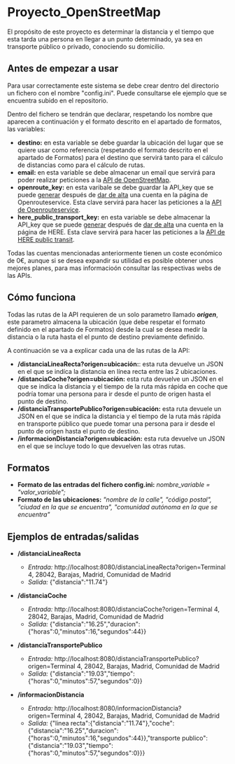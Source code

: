 # Proyecto_OpenStreetMap
El propósito de este proyecto es determinar la distancia y el tiempo que esta tarda una persona en llegar a un punto determinado, ya sea en transporte público o privado, conociendo su domicilio.

## Antes de empezar a usar
Para usar correctamente este sistema se debe crear dentro del directorio un fichero con el nombre "config.ini". Puede consultarse ele ejemplo que se encuentra subido en el repositorio.

Dentro del fichero se tendrán que declarar, respetando los nombre que aparecen a continuación y el formato descrito en el apartado de formatos, las variables:
* **destino:** en esta variable se debe guardar la ubicación del lugar que se quiere usar como referencia (respetando el formato descrito en el apartado de Formatos) para el destino que servirá tanto para el cálculo de distancias como para el cálculo de rutas.
* **email:** en esta variable se debe almacenar un email que servirá para poder realizar peticiones a la [API de OpenStreetMap](https://nominatim.org/release-docs/develop/api/Overview/).
* **openroute_key:** en esta varibale se debe guardar la API_key que se puede [generar](https://openrouteservice.org/dev/#/home) después de [dar de alta](https://openrouteservice.org/dev/#/signup) una cuenta en la página de Openrouteservice. Esta clave servirá para hacer las peticiones a la [API de Openrouteservice](https://openrouteservice.org/dev/#/api-docs).
* **here_public_transport_key:** en esta variable se debe almacenar la API_key que se puede [generar](https://platform.here.com/admin/apps) después de [dar de alta](https://platform.here.com/sign-up?step=verify-identity) una cuenta en la página de HERE. Esta clave servirá para hacer las peticiones a la [API de HERE public transit](https://developer.here.com/documentation/public-transit/dev_guide/index.html).

Todas las cuentas mencionadas anteriormente tienen un coste económico de  0€, aunque si se desea expandir su utilidad es posible obtener unos mejores planes, para mas informacioón consultar las respectivas webs de las APIs.
## Cómo funciona
Todas las rutas de la API requieren de un solo parametro llamado ***origen***, este parametro almacena la ubicación (que debe respetar el formato definido en el apartado de Formatos) desde la cual se desea medir la distancia o la ruta hasta el el punto de destino previamente definido.

A continuación se va a explicar cada una de las rutas de la API:
* **/distanciaLineaRecta?origen=ubicación:**: esta ruta devuelve un JSON en el que se indíca la distancia en línea recta entre las 2 ubicaciones.
* **/distanciaCoche?origen=ubicación:** esta ruta devuelve un JSON en el que se indíca la distancia y el tiempo de la ruta más rápida en coche que podría tomar una persona para ir desde el punto de origen hasta el punto de destino.
* **/distanciaTransportePublico?origen=ubicación:** esta ruta devuele un JSON en el que se indíca la distancia y el tiempo de la ruta más rápida en transporte público que puede tomar una persona para ir desde el punto de origen hasta el punto de destino.
* **/informacionDistancia?origen=ubicación:** esta ruta devuelve un JSON en el que se incluye todo lo que devuelven las otras rutas.

## Formatos
* **Formato de las entradas del fichero config.ini:** *nombre_variable = "valor_variable";*
* **Formato de las ubicaciones:** *"nombre de la calle", "código postal", "ciudad en la que se encuentra", "comunidad autónoma en la que se encuentra"*

## Ejemplos de entradas/salidas
* **/distanciaLineaRecta**
  * *Entrada:* http://localhost:8080/distanciaLineaRecta?origen=Terminal 4, 28042, Barajas, Madrid, Comunidad de Madrid
  * *Salida:* {"distancia":"11.74"}
* **/distanciaCoche**
  * *Entrada:* http://localhost:8080/distanciaCoche?origen=Terminal 4, 28042, Barajas, Madrid, Comunidad de Madrid
  * *Salida:* {"distancia":"16.25","duracion":{"horas":0,"minutos":16,"segundos":44}}

* **/distanciaTransportePublico**
  * *Entrada:* http://localhost:8080/distanciaTransportePublico?origen=Terminal 4, 28042, Barajas, Madrid, Comunidad de Madrid
  * *Salida:* {"distancia":"19.03","tiempo":{"horas":0,"minutos":57,"segundos":0}}

* **/informacionDistancia**
  * *Entrada:* http://localhost:8080/informacionDistancia?origen=Terminal 4, 28042, Barajas, Madrid, Comunidad de Madrid
  * *Salida:* {"linea recta":{"distancia":"11.74"},"coche":{"distancia":"16.25","duracion":{"horas":0,"minutos":16,"segundos":44}},"transporte publico":{"distancia":"19.03","tiempo":{"horas":0,"minutos":57,"segundos":0}}}

